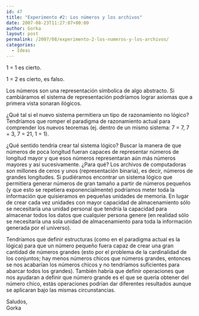 ```yaml
---
id: 47
title: "Experimento #2: Los números y los archivos"
date: 2007-08-23T11:27:07+00:00
author: Gorka
layout: post
permalink: /2007/08/experimento-2-los-numeros-y-los-archivos/
categories:
  - Ideas
---
```


1 = 1 es cierto.

1 = 2 es cierto, es falso.

Los números son una representación símbolica de algo abstracto. Si cambiáramos el sistema de representación podríamos lograr axiomas que a primera vista sonaran ilógicos.

¿Qué tal si el nuevo sistema permitiera un tipo de razonamiento no lógico? Tendríamos que romper el paradigma de razonamiento actual para comprender los nuevos teoremas (ej. dentro de un mismo sistema: 7 = 7, 7 = 3, 7 = 21, 1 = 1).

¿Qué sentido tendría crear tal sistema lógico? Buscar la manera de que números de poca longitud fueran capaces de representar números de longitud mayor y que esos números representaran aún más números mayores y así sucesivamente. ¿Para qué? Los archivos de computadoras son millones de ceros y unos (representación binaria), es decir, números de grandes longitudes. Si pudiéramos encontrar un sistema lógico que permitiera generar números de gran tamaño a partir de números pequeños (y que esto se repetiera exponencialmente) podríamos meter toda la información que quisieramos en pequeñas unidades de memoria. En lugar de crear cada vez unidades con mayor capacidad de almacenamiento sólo se necesitaría una unidad personal que tendría la capacidad para almacenar todos los datos que cualquier persona genere (en realidad sólo se necesitaría una sola unidad de almacenamiento para toda la información generada por el universo).

Tendríamos que definir estructuras (como en el paradigma actual es la lógica) para que un número pequeño fuera capaz de crear una gran cantidad de números grandes (esto por el problema de la cardinalidad de los conjuntos; hay menos números chicos que números grandes, entonces se nos acabarían los números chicos y no tendríamos suficientes para abarcar todos los grandes). También habría que definir operaciones que nos ayudaran a definir que número grande es el que se quería obtener del número chico, estás operaciones podrían dar diferentes resultados aunque se aplicaran bajo las mismas circunstancias.

Saludos,<br />
Gorka
